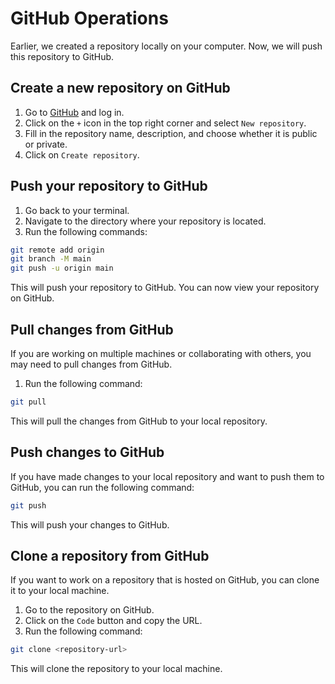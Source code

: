 # GitHub Operations

Earlier, we created a repository locally on your computer. Now, we will push this repository to GitHub.

## Create a new repository on GitHub

1. Go to [GitHub](https://github.com) and log in.
2. Click on the `+` icon in the top right corner and select `New repository`.
3. Fill in the repository name, description, and choose whether it is public or private.
4. Click on `Create repository`.

## Push your repository to GitHub

1. Go back to your terminal.
2. Navigate to the directory where your repository is located.
3. Run the following commands:

```bash
git remote add origin
git branch -M main
git push -u origin main
```

This will push your repository to GitHub. You can now view your repository on GitHub.

## Pull changes from GitHub

If you are working on multiple machines or collaborating with others, you may need to pull changes from GitHub.

1. Run the following command:

```bash
git pull
```

This will pull the changes from GitHub to your local repository.

## Push changes to GitHub

If you have made changes to your local repository and want to push them to GitHub, you can run the following command:

```bash
git push
```

This will push your changes to GitHub.

## Clone a repository from GitHub

If you want to work on a repository that is hosted on GitHub, you can clone it to your local machine.

1. Go to the repository on GitHub.
2. Click on the `Code` button and copy the URL.
3. Run the following command:

```bash
git clone <repository-url>
```

This will clone the repository to your local machine.
